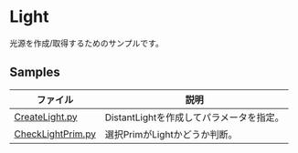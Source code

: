 # Light

光源を作成/取得するためのサンプルです。     
     
## Samples

|ファイル|説明|     
|---|---|     
|[CreateLight.py](./CreateLight.py)|DistantLightを作成してパラメータを指定。|    
|[CheckLightPrim.py](./CheckLightPrim.py)|選択PrimがLightかどうか判断。|    

